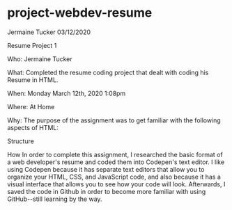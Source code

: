 # project-webdev-resume
Jermaine Tucker 
03/12/2020


Resume Project 1

Who:
Jermaine  Tucker

What:
Completed the resume coding project that dealt with coding his Resume in HTML.

When:
Monday March 12th, 2020 1:08pm

Where:
At Home

Why:
The purpose of the assignment was to get familiar with the following aspects of HTML:

Structure

How
In order to complete this assignment, I researched the basic format of a web developer's resume and coded them into Codepen's text editor. I like using Codepen because it has separate text editors that allow you to organize your HTML, CSS, and JavaScript code, and also because it has a visual interface that allows you to see how your code will look. Afterwards, I saved the code in Github in order to become more familiar with using GitHub--still learning by the way. 
